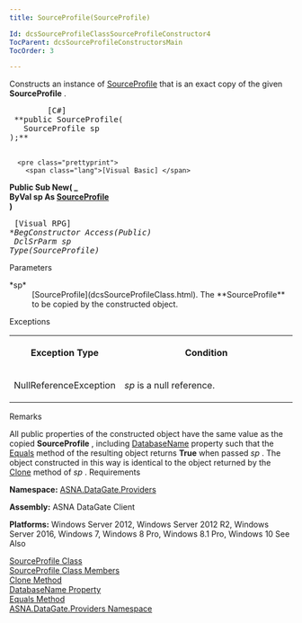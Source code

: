 ```yaml
---
title: SourceProfile(SourceProfile)

Id: dcsSourceProfileClassSourceProfileConstructor4
TocParent: dcsSourceProfileConstructorsMain
TocOrder: 3

---
```


Constructs an instance of [SourceProfile](dcsSourceProfileClass.html) that is an exact copy of the given **SourceProfile** .
<pre class="prettyprint">
        <span class="lang">[C#]</span>
 **public SourceProfile(<br />   SourceProfile sp<br />);** 
      </pre>
      <pre class="prettyprint">
        <span class="lang">[Visual Basic] </span>
 **Public Sub New( _<br />   ByVal sp As [SourceProfile](dcsSourceProfileClass.html)<br />)** 
      </pre>
      <pre class="prettyprint">
        <span class="lang">[Visual RPG]</span>
 **BegConstructor Access(*Public)<br />   DclSrParm sp Type(SourceProfile)** 
      </pre>

Parameters

<dl>
        <dt>
 *sp* 
        </dt>
        <dd>
          [SourceProfile](dcsSourceProfileClass.html). The **SourceProfile** 
						to be copied by the constructed object.
					</dd>
</dl>

Exceptions

<table class="dtTABLE" id="table2" style="border-spacing: 0px; x-cell-content-align: Top" cellspacing="0" x-use-null-cells="x-use-null-cells">
          <colgroup span="1">
            <col span="1" style="FONT-WEIGHT: bold; WIDTH: 30%" />
            <col span="1" style="WIDTH: 70%" />
          </colgroup>
          <tr>
            <th colspan="1" rowspan="1">

Exception Type
</th>
            <th colspan="1" rowspan="1">

Condition
</th>
          </tr>
          <tr>
            <td colspan="1" rowspan="1">

NullReferenceException
</td>
            <td colspan="1" rowspan="1">

*sp* is a null reference.
</td>
          </tr>
</table>

Remarks

All public properties of the constructed object have the same value as the copied **SourceProfile** , including [ DatabaseName](dcsSourceProfileClassDatabaseNameProperty.html) property such that the [ Equals](dcsSourceProfileClassEqualsMethod.html) method of the resulting object returns **True** when passed *sp* . The object constructed in this way is identical to the object returned by the [Clone](dcsSourceProfileClassCloneMethod.html) method of *sp* .
Requirements

**Namespace:** [ ASNA.DataGate.Providers](dcsDataGateProvidersNamespace.html) 

**Assembly:** ASNA DataGate Client

**Platforms:** Windows Server 2012, Windows Server 2012 R2, Windows Server 2016, Windows 7, Windows 8 Pro, Windows 8.1 Pro, Windows 10
See Also

[SourceProfile Class](dcsSourceProfileClass.html) <br />
        [SourceProfile Class Members](dcsSourceProfileMembers.html)<br />
		[Clone Method](dcsSourceProfileClassCloneMethod.html)<br />
		[DatabaseName Property](dcsSourceProfileClassDatabaseNameProperty.html)<br />
		[Equals Method](dcsSourceProfileClassEqualsMethod.html)<br />
		[ASNA.DataGate.Providers Namespace](dcsDataGateProvidersNamespace.html)

